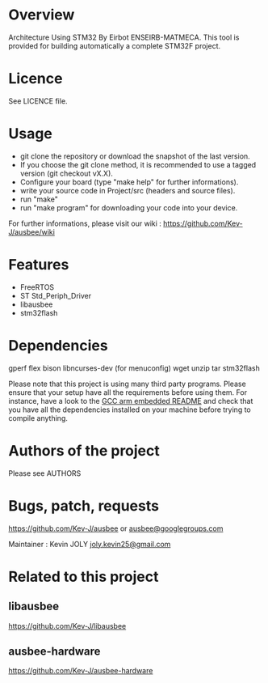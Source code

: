 Overview
============

Architecture Using STM32 By Eirbot ENSEIRB-MATMECA.
This tool is provided for building automatically a complete STM32F project.

Licence
=============

See LICENCE file.

Usage
=============

- git clone the repository or download the snapshot of the last version.
- If you choose the git clone method, it is recommended to use a tagged version (git checkout vX.X).
- Configure your board (type "make help" for further informations).
- write your source code in Project/src (headers and source files).
- run "make"
- run "make program" for downloading your code into your device.

For further informations, please visit our wiki : https://github.com/Kev-J/ausbee/wiki

Features
=============

- FreeRTOS
- ST Std_Periph_Driver
- libausbee
- stm32flash

Dependencies
=============
gperf
flex
bison
libncurses-dev (for menuconfig)
wget
unzip
tar
stm32flash

Please note that this project is using many third party programs. Please ensure
that your setup have all the requirements before using them. For instance,
have a look to the [GCC arm embedded README](https://launchpadlibrarian.net/209775724/readme.txt)
and check that you have all the dependencies installed on your machine before
trying to compile anything.

Authors of the project
=============

Please see AUTHORS

Bugs, patch, requests
=============

https://github.com/Kev-J/ausbee
or
<ausbee@googlegroups.com>

Maintainer : Kevin JOLY <joly.kevin25@gmail.com>

Related to this project
=============

libausbee
-------------
https://github.com/Kev-J/libausbee

ausbee-hardware
-------------
https://github.com/Kev-J/ausbee-hardware

